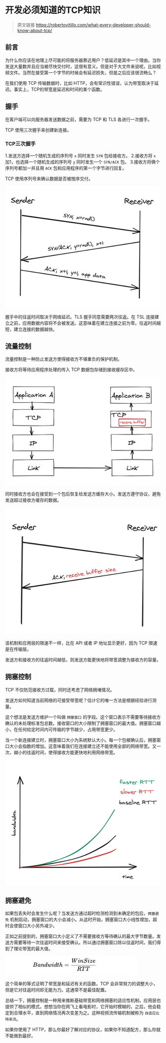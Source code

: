 # 开发必须知道的TCP知识

> 原文链接 https://robertovitillo.com/what-every-developer-should-know-about-tcp/

## 前言

为什么你应该在地理上尽可能的将服务器靠近用户？低延迟是其中一个理由。当你发送大量数并且应当被尽快交付时，这很有意义。但是对于大文件来说呢，比如视频文件。当然在接受第一个字节的时候会有延迟损失，但是之后应该很流畅么？

在我们使用 TCP 传输数据时，比如 HTTP，会有常识性错误，认为带宽取决于延迟。事实上，TCP的带宽是延迟和时间的某个函数。


## 握手

在客户端可以向服务器发送数据之前，需要为 TCP 和 TLS 各进行一次握手。

TCP 使用三次握手来创建新连接。

### TCP三次握手

1.发送方选择一个随机生成的序列号 `x` 同时发生 `SYN` 包给接收方。
2.接收方将 `x` 加1，也选择一个随机生成的序列号 `y` 同时发生一个 `SYN/ACK` 包。
3.接收方将俩个序列号都加一并且用 `ACK` 包和应用程序的第一个字节进行回复。

TCP 使用序列号来确认数据是否被按序交付。

![avator](https://raw.githubusercontent.com/1oser5/CS-Notes/master/pic/外文翻译-u-most-know-tcp-tcp-threeshake.png)

握手中的往返时间取决于网络延迟。TLS 握手同意需要两次往返。在 TSL 连接建立之前，应用数据内容将不会被发送。这意味着在建立连接之前为零。往返时间越短，建立连接的数据越快。

## 流量控制

流量控制是一种防止发送方使得接收方不堪重负的保护机制。

接收方将等待应用程序处理的传入 TCP 数据包存储到接收缓存区中。

![avator](https://raw.githubusercontent.com/1oser5/CS-Notes/master/pic/外文翻译-u-most-know-tcp-接收缓存.png)

同时接收方也会在接受到一个包后恢复给发送方缓存大小。发送方遵守协议，避免发送超过接收方缓存的数据。

![avator](https://raw.githubusercontent.com/1oser5/CS-Notes/master/pic/外网翻译-tcp-发送buffer.png)

该机制和应用层的限速不一样，比在 API 或者 IP 地址显示更好，因为 TCP 限速是在传输层。

发送方和接收方的往返时间越低，则发送方能更快地将带宽调整为接收方的容量。

## 拥塞控制

TCP 不仅防范接收方过载，同时还考虑了网络拥堵情况。

发送方如何知道当前网络的可接受带宽呢？估计它的唯一方法是根据经验进行测量。

这个想法是发送方维护一个叫做 `拥塞窗口` 的字段。这个窗口表示不需要等待接收方确认的未处理标准包总数。接收窗口的大小限制了拥塞窗口的最大值。拥塞窗口越小，在任何给定时间内可传输的字节越少，占用带宽更少。

当一个新连接建立时，拥塞窗口大小为系统默认大小。每一个包被确认后，拥塞窗口大小会指数的增加。这意味着我们在连接建立还不能使用全部的网络带宽。又一次，越小的往返时间，使得接收方能更快地利用网络带宽。

![avator](https://raw.githubusercontent.com/1oser5/CS-Notes/master/pic/外文翻译-tcp-拥塞窗口.png)

## 拥塞避免

如果包丢失时会发生什么呢？当发送方通过超时检测检测到未确定的包后，`拥塞避免` 机制启动，拥塞窗口的大小会减小。从这时开始，拥塞窗口大小线性增加，超时会使窗口大小另外减少。

正如之前提到的，拥塞窗口大小定义了不需要接收方等待确认的最大字节数量。发送方需要等待一次往返时间来接受确认。所以通过拥塞窗口除以往返时间，我们得到了理论带宽的最大值。

![avator](https://raw.githubusercontent.com/1oser5/CS-Notes/master/pic/外文翻译-tcp-理论带宽.jpg)

这个简单的等式证明了带宽是和延迟有关的函数。TCP 会非常努力的调整大小，但是它对往返时间却无能为力。这通常不是最佳配置。

总结一下，拥塞控制是一种用来推断基础带宽和网络拥塞的适应性机制。应用层也提供了相似的模式。想想当你在网飞上看电影时，它开始时模糊的，之后，他会稳定到合理水平，直到网络情况再次变差为之。这种视频流传输机制被称为 `自适应比特率流`。

如果你使用了 HTTP，那么你最好了解对应的协议，如果你不知道配方，那么你就不能做到最好。